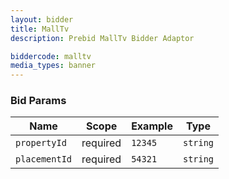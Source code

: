 ```yaml
---
layout: bidder
title: MallTv
description: Prebid MallTv Bidder Adaptor

biddercode: malltv
media_types: banner
---
```



### Bid Params

| Name          | Scope    | Example            | Type      |
|---------------|----------|--------------------|-----------|
| `propertyId`  | required | `12345`            | `string`  |
| `placementId` | required | `54321`            | `string`  |